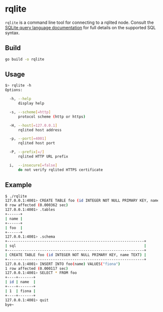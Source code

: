 # rqlite

`rqlite` is a command line tool for connecting to a rqlited node. Consult the [SQLite query language documentation](https://www.sqlite.org/lang.html) for full details on the supported SQL syntax.

## Build

```sh
go build -o rqlite
```

## Usage

```sh
$> rqlite -h
Options:

  -h, --help
      display help

  -s, --scheme[=http]
      protocol scheme (http or https)

  -H, --host[=127.0.0.1]
      rqlited host address

  -p, --port[=4001]
      rqlited host port

  -P, --prefix[=/]
      rqlited HTTP URL prefix

  i,  --insecure[=false]
      do not verify rqlited HTTPS certificate
```

## Example

```sh
$ ./rqlite
127.0.0.1:4001> CREATE TABLE foo (id INTEGER NOT NULL PRIMARY KEY, name TEXT)
0 row affected (0.000362 sec)
127.0.0.1:4001> .tables
+------+
| name |
+------+
| foo  |
+------+
127.0.0.1:4001> .schema
+---------------------------------------------------------------+
| sql                                                           |
+---------------------------------------------------------------+
| CREATE TABLE foo (id INTEGER NOT NULL PRIMARY KEY, name TEXT) |
+---------------------------------------------------------------+
127.0.0.1:4001> INSERT INTO foo(name) VALUES("fiona")
1 row affected (0.000117 sec)
127.0.0.1:4001> SELECT * FROM foo
+----+-------+
| id | name  |
+----+-------+
| 1  | fiona |
+----+-------+
127.0.0.1:4001> quit
bye~
```

